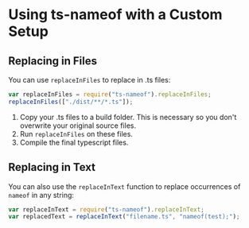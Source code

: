 ﻿# Using ts-nameof with a Custom Setup

## Replacing in Files

You can use `replaceInFiles` to replace in .ts files:

```javascript
var replaceInFiles = require("ts-nameof").replaceInFiles;
replaceInFiles(["./dist/**/*.ts"]);
```

1. Copy your .ts files to a build folder. This is necessary so you don't overwrite your original source files.
2. Run `replaceInFiles` on these files.
3. Compile the final typescript files.

## Replacing in Text

You can also use the `replaceInText` function to replace occurrences of `nameof` in any string:

```javascript
var replaceInText = require("ts-nameof").replaceInText;
var replacedText = replaceInText("filename.ts", "nameof(test);");
```

